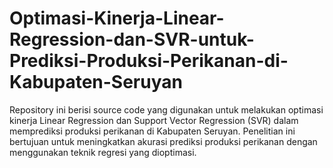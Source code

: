 # Optimasi-Kinerja-Linear-Regression-dan-SVR-untuk-Prediksi-Produksi-Perikanan-di-Kabupaten-Seruyan
Repository ini berisi source code yang digunakan untuk melakukan optimasi kinerja Linear Regression dan Support Vector Regression (SVR) dalam memprediksi produksi perikanan di Kabupaten Seruyan. Penelitian ini bertujuan untuk meningkatkan akurasi prediksi produksi perikanan dengan menggunakan teknik regresi yang dioptimasi.
